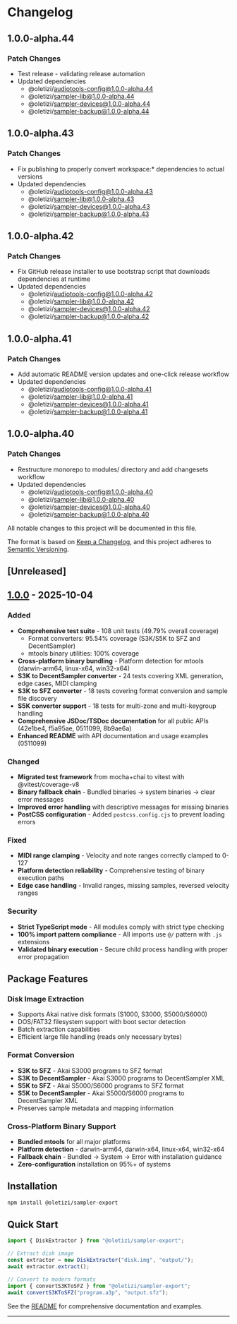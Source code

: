 # Changelog

## 1.0.0-alpha.44

### Patch Changes

- Test release - validating release automation
- Updated dependencies
  - @oletizi/audiotools-config@1.0.0-alpha.44
  - @oletizi/sampler-lib@1.0.0-alpha.44
  - @oletizi/sampler-devices@1.0.0-alpha.44
  - @oletizi/sampler-backup@1.0.0-alpha.44

## 1.0.0-alpha.43

### Patch Changes

- Fix publishing to properly convert workspace:\* dependencies to actual versions
- Updated dependencies
  - @oletizi/audiotools-config@1.0.0-alpha.43
  - @oletizi/sampler-lib@1.0.0-alpha.43
  - @oletizi/sampler-devices@1.0.0-alpha.43
  - @oletizi/sampler-backup@1.0.0-alpha.43

## 1.0.0-alpha.42

### Patch Changes

- Fix GitHub release installer to use bootstrap script that downloads dependencies at runtime
- Updated dependencies
  - @oletizi/audiotools-config@1.0.0-alpha.42
  - @oletizi/sampler-lib@1.0.0-alpha.42
  - @oletizi/sampler-devices@1.0.0-alpha.42
  - @oletizi/sampler-backup@1.0.0-alpha.42

## 1.0.0-alpha.41

### Patch Changes

- Add automatic README version updates and one-click release workflow
- Updated dependencies
  - @oletizi/audiotools-config@1.0.0-alpha.41
  - @oletizi/sampler-lib@1.0.0-alpha.41
  - @oletizi/sampler-devices@1.0.0-alpha.41
  - @oletizi/sampler-backup@1.0.0-alpha.41

## 1.0.0-alpha.40

### Patch Changes

- Restructure monorepo to modules/ directory and add changesets workflow
- Updated dependencies
  - @oletizi/audiotools-config@1.0.0-alpha.40
  - @oletizi/sampler-lib@1.0.0-alpha.40
  - @oletizi/sampler-devices@1.0.0-alpha.40
  - @oletizi/sampler-backup@1.0.0-alpha.40

All notable changes to this project will be documented in this file.

The format is based on [Keep a Changelog](https://keepachangelog.com/en/1.1.0/),
and this project adheres to [Semantic Versioning](https://semver.org/spec/v2.0.0.html).

## [Unreleased]

## [1.0.0] - 2025-10-04

### Added

- **Comprehensive test suite** - 108 unit tests (49.79% overall coverage)
  - Format converters: 95.54% coverage (S3K/S5K to SFZ and DecentSampler)
  - mtools binary utilities: 100% coverage
- **Cross-platform binary bundling** - Platform detection for mtools (darwin-arm64, linux-x64, win32-x64)
- **S3K to DecentSampler converter** - 24 tests covering XML generation, edge cases, MIDI clamping
- **S3K to SFZ converter** - 18 tests covering format conversion and sample file discovery
- **S5K converter support** - 18 tests for multi-zone and multi-keygroup handling
- **Comprehensive JSDoc/TSDoc documentation** for all public APIs (42e1be4, f5a95ae, 0511099, 8b9ae6a)
- **Enhanced README** with API documentation and usage examples (0511099)

### Changed

- **Migrated test framework** from mocha+chai to vitest with @vitest/coverage-v8
- **Binary fallback chain** - Bundled binaries → system binaries → clear error messages
- **Improved error handling** with descriptive messages for missing binaries
- **PostCSS configuration** - Added `postcss.config.cjs` to prevent loading errors

### Fixed

- **MIDI range clamping** - Velocity and note ranges correctly clamped to 0-127
- **Platform detection reliability** - Comprehensive testing of binary execution paths
- **Edge case handling** - Invalid ranges, missing samples, reversed velocity ranges

### Security

- **Strict TypeScript mode** - All modules comply with strict type checking
- **100% import pattern compliance** - All imports use `@/` pattern with `.js` extensions
- **Validated binary execution** - Secure child process handling with proper error propagation

## Package Features

### Disk Image Extraction

- Supports Akai native disk formats (S1000, S3000, S5000/S6000)
- DOS/FAT32 filesystem support with boot sector detection
- Batch extraction capabilities
- Efficient large file handling (reads only necessary bytes)

### Format Conversion

- **S3K to SFZ** - Akai S3000 programs to SFZ format
- **S3K to DecentSampler** - Akai S3000 programs to DecentSampler XML
- **S5K to SFZ** - Akai S5000/S6000 programs to SFZ format
- **S5K to DecentSampler** - Akai S5000/S6000 programs to DecentSampler XML
- Preserves sample metadata and mapping information

### Cross-Platform Binary Support

- **Bundled mtools** for all major platforms
- **Platform detection** - darwin-arm64, darwin-x64, linux-x64, win32-x64
- **Fallback chain** - Bundled → System → Error with installation guidance
- **Zero-configuration** installation on 95%+ of systems

## Installation

```bash
npm install @oletizi/sampler-export
```

## Quick Start

```typescript
import { DiskExtractor } from "@oletizi/sampler-export";

// Extract disk image
const extractor = new DiskExtractor("disk.img", "output/");
await extractor.extract();

// Convert to modern formats
import { convertS3KToSFZ } from "@oletizi/sampler-export";
await convertS3KToSFZ("program.a3p", "output.sfz");
```

See the [README](./README.md) for comprehensive documentation and examples.

---

[1.0.0]: https://github.com/oletizi/audio-tools/releases/tag/sampler-export-v1.0.0
